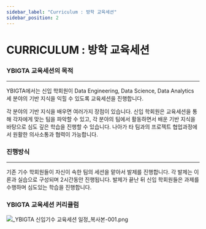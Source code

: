 ```yaml
---
sidebar_label: "Curriculum : 방학 교육세션"
sidebar_position: 2
---
```


# CURRICULUM : 방학 교육세션

### YBIGTA 교육세션의 목적

---

YBIGTA에서는 신입 학회원이 Data Engineering, Data Science, Data Analytics 세 분야의 기반 지식을 익힐 수 있도록 교육세션을 진행합니다.

각 분야의 기반 지식을 배우면 여러가지 장점이 있습니다. 신입 학회원은 교육세션을 통해 각자에게 맞는 팀을 파악할 수 있고, 각 분야의 팀에서 활동하면서 배운 기반 지식을 바탕으로 심도 깊은 학습을 진행할 수 있습니다. 나아가 타 팀과의 프로젝트 협업과정에서 원활한 의사소통과 협력이 가능합니다.

### 진행방식

---

기존 기수 학회원들이 자신이 속한 팀의 세션을 맡아서 발제를 진행합니다. 각 발제는 이론과 실습으로 구성되며 2시간동안 진행됩니다. 발제가 끝난 뒤 신입 학회원들은 과제를 수행하며 심도있는 학습을 진행합니다.

### YBIGTA 교육세션 커리큘럼

![_YBIGTA 신입기수 교육세션 일정_복사본-001.png](https://s3-us-west-2.amazonaws.com/secure.notion-static.com/87462c5d-77b7-4db6-a674-0f2682d762b4/_YBIGTA_신입기수_교육세션_일정_복사본-001.png)
